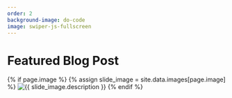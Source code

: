 ```yaml
---
order: 2
background-image: do-code
image: swiper-js-fullscreen
---
```


<div class='container'>
  <div class="row">
    <div class="col-lg-12">
      <div class="slider__slide-content">
        <h1 class="slider__slide-title align-middle">Featured Blog Post</h1>
      </div>
    </div>
    <div class="col-md-2 col-sm-1"></div>
    <div class="col-md-8 col-sm-10 my-auto">
      {% if page.image %}
        {% assign slide_image = site.data.images[page.image] %}
        <img class="slider__slide-illustration" src="{{ slide_image.file }}" alt="{{ slide_image.description }}">
      {% endif %}
    </div>
  </div>
</div>
